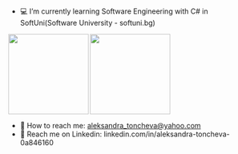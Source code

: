 - 💻 I’m currently learning Software Engineering with C# in SoftUni(Software University - softuni.bg)
<div>
  <img height="160" align="left" src="https://github-readme-stats.vercel.app/api?username=tonchevaAleksandra&count_private=true&true&hide=issues&show_icons=true" />
  <img height="160" src="https://github-readme-stats.vercel.app/api/top-langs/?username=tonchevaAleksandra&layout=compact" />
</div>


- 📧 How to reach me: aleksandra_toncheva@yahoo.com
- 🎯 Reach me on Linkedin: linkedin.com/in/aleksandra-toncheva-0a846160


